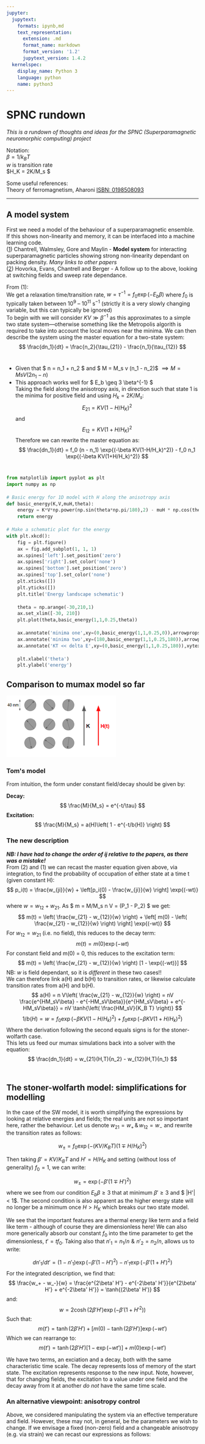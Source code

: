 ```yaml
---
jupyter:
  jupytext:
    formats: ipynb,md
    text_representation:
      extension: .md
      format_name: markdown
      format_version: '1.2'
      jupytext_version: 1.4.2
  kernelspec:
    display_name: Python 3
    language: python
    name: python3
---
```


# SPNC rundown
*This is a rundown of thoughts and ideas for the SPNC (Superparamagnetic neuromorphic computing) project*


Notation: <br>
$\beta = 1/k_BT$ <br>
$w$ is transition rate <br>
$H_K = 2K/M_s $


Some useful references: <br>
Theory of ferromagnetism, Aharoni [ISBN: 0198508093](http://books.google.com/books?vid=ISBN0198508093)

***


## A model system


First we need a model of the behaviour of a superparamagnetic ensemble.
If this shows non-linearity and memory, it can be interfaced into a machine learning code. <br>
([1](http://dx.doi.org/10.1063/1.3477956)) Chantrell, Walmsley, Gore and Maylin - **Model system** for interacting superparamagnetic particles showing strong non-linearity dependant on packing density. *Many links to other papers* <br>
([2](http://dx.doi.org/10.1103/PhysRevB.63.024410)) Hovorka, Evans, Chantrell and Berger - A follow up to the above, looking at switching fields  and sweep rate dependance. <br>


From (1): <br>
We get a relaxation time/transition rate, $w = \tau^{-1} = f_0 \exp{(-E_b \beta)}$ where $f_0$ is typically taken between $10^9$ &ndash; $10^{11}$ s$^{-1}$ (strictly it is a very slowly changing variable, but this can typically be ignored)<br>
To begin with we will consider $KV \gg \beta^{-1}$ as this approximates to a simple two state system&mdash;otherwise something like the Metropolis algorith is required to take into account the local moves near the minima. We can then describe the system using the master equation for a two-state system: <br>
$$ \frac{dn_1}{dt} = \frac{n_2}{\tau_{21}} - \frac{n_1}{\tau_{12}} $$ <br>
- Given that $ n = n_1 + n_2 $ and $ M = M_s v (n_1 - n_2)$ $\implies M = Ms V (2 n_1 - n)$ <br>
- This approach works well for $ E_b \geq 3 \beta^{-1} $ <br>
Taking the field along the anisotropy axis, in direction such that state 1 is the minima for positive field and using $H_k = 2K/M_s$:
$$ E_{21} = KV( 1 - H/H_K)^2$$ and $$ E_{12} = KV( 1 + H/H_K)^2 $$
Therefore we can rewrite the master equation as:
$$ \frac{dn_1}{dt} = f_0 (n - n_1) \exp{(-\beta KV(1-H/H_k)^2)} - f_0 n_1 \exp{(-\beta KV(1+H/H_k)^2)} $$ <br>


```python jupyter={"source_hidden": true}
from matplotlib import pyplot as plt
import numpy as np

# Basic energy for 1D model with H along the anisotropy axis
def basic_energy(K,V,muH,theta):
    energy = K*V*np.power(np.sin(theta*np.pi/180),2) - muH * np.cos(theta*np.pi/180)
    return energy

# Make a schematic plot for the energy
with plt.xkcd():
    fig = plt.figure()
    ax = fig.add_subplot(1, 1, 1)
    ax.spines['left'].set_position('zero')
    ax.spines['right'].set_color('none')
    ax.spines['bottom'].set_position('zero')
    ax.spines['top'].set_color('none')
    plt.xticks([])
    plt.yticks([])
    plt.title('Energy landscape schematic')

    theta = np.arange(-30,210,1)
    ax.set_xlim([-30, 210])
    plt.plot(theta,basic_energy(1,1,0.25,theta))

    ax.annotate('minima one',xy=(0,basic_energy(1,1,0.25,0)),arrowprops=dict(arrowstyle='->'),xytext=(10,.75))
    ax.annotate('minima two',xy=(180,basic_energy(1,1,0.25,180)),arrowprops=dict(arrowstyle='->'),xytext=(180,.75))
    ax.annotate('KT << delta E',xy=(0,basic_energy(1,1,0.25,180)),xytext=(70,.35))

    plt.xlabel('theta')
    plt.ylabel('energy')
```

## Comparison to mumax model so far


![basic-system-schematic.PNG](images/basic-system-schematic.PNG)

### Tom's model

From intuition, the form under constant field/decay should be given by:

**Decay:**
$$ \frac{M}{M_s} = e^{-t/\tau} $$
**Excitation:**
$$ \frac{M}{M_s} = a(H)\left( 1 - e^{-t/b(H)} \right) $$

### The new description

***NB: I have had to change the order of ij relative to the papers, as there was a mistake!*** <br>
From (2) and (1) we can recast the master equation given above, via integration, to find the probability of occupation of either state at a time t (given constant H):
$$ p_i(t) =  \frac{w_{ji}}{w} + \left[p_i(0) - \frac{w_{ji}}{w} \right] \exp{(-wt)} $$
where $w = w_{12} + w_{21}$. As $ m = M/M_s n V = (P_1 - P_2) $ we get:
$$ m(t) = \left( \frac{w_{21} - w_{12}}{w} \right) + \left[ m(0) - \left( \frac{w_{21} - w_{12}}{w} \right) \right] \exp{(-wt)} $$
For $w_{12} = w_{21}$ (i.e. no field), this reduces to the decay term:
$$ m(t) = m(0) \exp{(-wt)} $$
For constant field and m(0) = 0, this reduces to the excitation term:
$$ m(t) = \left( \frac{w_{21} - w_{12}}{w} \right) [1 - \exp{(-wt)}] $$
NB: $w$ is field dependant, so it is *different* in these two cases!! <br>
We can therefore link a(H) and b(H) to transition rates, or likewise calculate transition rates from a(H) and b(H).
$$ a(H) = n V\left( \frac{w_{21} - w_{12}}{w} \right) =  nV \frac{e^{HM_sV\beta} - e^{-HM_sV\beta}}{e^{HM_sV\beta} + e^{-HM_sV\beta}} = nV \tanh{\left( \frac{HM_sV}{K_B T} \right)} $$
$$ 1/b(H) = w = f_0 \exp{(-\beta KV(1-H/H_k)^2)} + f_0 \exp{(-\beta KV(1+H/H_k)^2)} $$
Where the derivation following the second equals signs is for the stoner-wolfarth case. <br>
This lets us feed our mumax simulations back into a solver with the equation:
$$ \frac{dn_1}{dt} = w_{21}(H,T){n_2} - w_{12}(H,T){n_1} $$ <br>


## The stoner-wolfarth model: simplifications for modelling


In the case of the SW model, it is worth simplifying the expressions by looking at relative energies and fields; the real units are not so important here, rather the behaviour.
Let us denote $w_{21} = w_+ \, \& \, w_{12} = w_-$ and rewrite the transition rates as follows:

$$ w_{\pm} = f_0 \exp{ \left( - (KV/K_B T) (1 \mp H/H_K)^2 \right) } $$

Then taking $\beta' = KV/K_BT$ and $H' = H/H_K$ and setting (without loss of generality) $f_0 = 1$, we can write:

$$ w_{\pm} = \exp{(-\beta' (1 \mp H')^2)} $$
where we see from our condition $E_b \beta \ge 3$ that at minimum $\beta' \ge 3$ and $ |H'| < 1$. The second condition is also apparent as the higher energy state will no longer be a minimum once $H > H_K$ which breaks our two state model. <br>

We see that the important features are a thermal energy like term and a field like term - although of course they are dimensionless here! We can also more generically absorb our constant $f_0$ into the time parameter to get the dimensionless, $t' = tf_0$. Taking also that $n'_1 = n_1/n \, \, \& \, \, n'_2 = n_2 /n$, allows us to write:

$$ dn'_1 / dt' =  (1-n'_1) \exp{(-\beta' (1 - H')^2)} - n'_1 \exp{(-\beta' (1 + H')^2)}  $$
For the integrated description, we find that:
$$ \frac{w_+ - w_-}{w} = \frac{e^{2\beta' H'} - e^{-2\beta' H'}}{e^{2\beta' H'} + e^{-2\beta' H'}} = \tanh{(2\beta' H')} $$
and:
$$ w = 2 \cosh{(2\beta' H')} \exp{(-\beta' (1+H'^2))} $$
Such that:
$$ m(t') = \tanh{(2\beta' H')} + [m(0) - \tanh{(2\beta' H')}] \exp{\left( - w t' \right)} $$
Which we can rearrange to:
$$ m(t') = \tanh{(2\beta' H')} \left[ 1 - \exp{\left( - w t' \right)} \right] + m(0) \exp{\left( - w t' \right)} $$

We have two terms, an exciation and a decay, both with the same characteristic time scale. The decay represents loss of memory of the start state. The excitation represents response to the new input. Note, however, that for changing fields, the excitation to a value under one field and the decay away from it at another *do not* have the same time scale.


### An alternative viewpoint: anisotropy control


Above, we considered manipulating the system via an effective temperature and field. However, these may not, in general, be the parameters we wish to change. If we envisage a fixed (non-zero) field and a changeable anisotropy (e.g. via strain) we can recast our expressions as follows: <br>

```python

```
